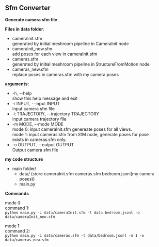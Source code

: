 ## Sfm Converter

**Generate camera sfm file**

**Files in data folder:**
* cameraInit.sfm  
generated by initial meshroom pipeline in CameraInit node
* cameraInit_new.sfm  
add poses for each view in cameraInit.sfm
* cameras.sfm   
generated by initial meshroom pipeline in StructureFromMotion node
* cameras_new.sfm   
replace poses in cameras.sfm with my camera poses


**arguments:**
  * -h, --help  
    show this help message and exit
  * -i INPUT, --input INPUT  
    Input camera sfm file
  * -t TRAJECTORY, --trajectory TRAJECTORY  
    Input camera trajectory file
  * -m MODE, --mode MODE  
    mode 0: input cameraInit.sfm genereate poses for all views.   
    mode 1: input cameras.sfm from SfM node, generate poses for pose exists in cameras.sfm only.
  * -o OUTPUT, --output OUTPUT  
    Output camera sfm file

**my code structure**
- main folder/
    - data/ (store cameraInit.sfm cameras.sfm bedroom.jsonl(my camera poses))
    - main.py

**Commands**

mode 0  
command 1:   
```python main.py -i data/cameraInit.sfm -t data bedroom.jsonl -o data/cameraInit_new.sfm```

mode 1  
command 2:  
```python main.py -i data/cameras.sfm -t data/bedroom.jsonl -m 1 -o data/cameras_new.sfm```